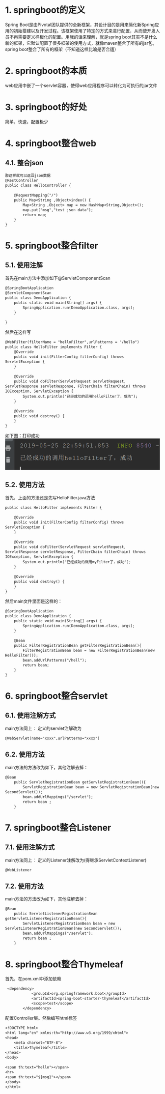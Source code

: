# 1. springboot的定义
Spring Boot是由Pivotal团队提供的全新框架，其设计目的是用来简化新Spring应用的初始搭建以及开发过程。该框架使用了特定的方式来进行配置，从而使开发人员不再需要定义样板化的配置。用我的话来理解，就是spring boot其实不是什么新的框架，它默认配置了很多框架的使用方式，就像maven整合了所有的jar包，spring boot整合了所有的框架（不知道这样比喻是否合适）
# 2. springboot的本质
web应用中嵌了一个servlet容器，使得web应用程序可以转化为可执行的jar文件
# 3. springboot的好处
简单，快速，配置极少
# 4. springboot整合web
## 4.1. 整合json
```
那这样就可以返回json数据
@RestController
public class HelloController {	

    @RequestMapping("/")
    public Map<String ,Object>index() {
        Map<String ,Object> map = new HashMap<String,Object>();
        map.put("msg","test json data");
        return map;
    }
}
```

# 5. springboot整合filter
## 5.1. 使用注解
首先在main方法中添加如下@ServletComponentScan
```
@SpringBootApplication
@ServletComponentScan
public class DemoApplication {
    public static void main(String[] args) {
        SpringApplication.run(DemoApplication.class, args);
    }

}
```

然后在这样写
```
@WebFilter(filterName = "helloFilter",urlPatterns = "/hello")
public class HelloFilter implements Filter {
    @Override
    public void init(FilterConfig filterConfig) throws ServletException {
    }
    
    @Override
    public void doFilter(ServletRequest servletRequest, ServletResponse servletResponse, FilterChain filterChain) throws IOException, ServletException {
        System.out.println("已经成功的调用helloFilter了，成功");
    }

    @Override
    public void destroy() {
    }
}

```

如下图：打印成功
![](_v_images/_1558796645_23799.png)
## 5.2. 使用方法
首先，上面的方法还是先写HelloFilter.java方法
```
public class HelloFilter implements Filter {

    @Override
    public void init(FilterConfig filterConfig) throws ServletException {
    }

    @Override
    public void doFilter(ServletRequest servletRequest, ServletResponse servletResponse, FilterChain filterChain) throws IOException, ServletException {
        System.out.println("已经成功的调用myFilter了，成功");
    }

    @Override
    public void destroy() {
    }
}

```

然后main文件里面是这样的：
```
@SpringBootApplication
public class DemoApplication {
    public static void main(String[] args) {
        SpringApplication.run(DemoApplication.class, args);
    }

    @Bean
    public FilterRegistrationBean getFilterRegistrationBean(){
        FilterRegistrationBean bean = new FilterRegistrationBean(new HelloFilter());
        bean.addUrlPatterns("/hell");
        return bean;
    }
}
```

# 6. springboot整合servlet
## 6.1. 使用注解方式
main方法同上：
定义的servlet注解改为
```
@WebServlet(name="xxxx",urlPatterns="xxxx")
```
## 6.2. 使用方法
main方法的方法改为如下，其他注解去掉：
```
@Bean
    public ServletRegistrationBean getServletRegistrationBean(){
        ServletRegistrationBean bean = new ServletRegistrationBean(new SecondServlet());
        bean.addUrlMappings("/servlet");
        return bean ;
    }

```

# 7. springboot整合Listener
## 7.1. 使用注解方式
main方法同上：
定义的Listener注解改为(得继承ServletContextListener)
```
@WebListener
```
## 7.2. 使用方法
main方法的方法改为如下，其他注解去掉：
```
@Bean
    public ServletListenerRegistrationBean getServletListenerRegistrationBean(){
        ServletListenerRegistrationBean bean = new ServletListenerRegistrationBean(new SecondServlet());
        bean.addUrlMappings("/servlet");
        return bean ;
    }

```

# 8. springboot整合Thymeleaf
首先，在pom.xml中添加依赖
```
 <dependency>
            <groupId>org.springframework.boot</groupId>
            <artifactId>spring-boot-starter-thymeleaf</artifactId>
            <scope>test</scope>
        </dependency>
```
配置Controller层。然后编写html标签
```
<!DOCTYPE html>
<html lang="en" xmlns:th="http://www.w3.org/1999/xhtml">
<head>
    <meta charset="UTF-8">
    <title>Thymeleaf</title>
</head>
<body>

<span th:text="hello"></span>
<hr>
<span th:text="${msg}"></span>
</body>
</html>
```

